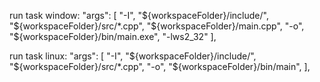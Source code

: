run task window:
"args": [
    "-I",
    "${workspaceFolder}/include/",
    "${workspaceFolder}/src/*.cpp",
    "${workspaceFolder}/main.cpp",
    "-o",
    "${workspaceFolder}/bin/main.exe",
    "-lws2_32"
],

run task linux:
"args": [
    "-I",
    "${workspaceFolder}/include/",
    "${workspaceFolder}/src/*.cpp",
    "-o",
    "${workspaceFolder}/bin/main",
],